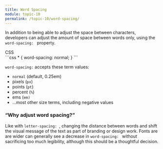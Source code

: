```yaml
---
title: Word Spacing
module: topic-10
permalink: /topic-10/word-spacing/
---
```


<div class="divider-heading"></div>

In addition to being able to adjust the space between characters, developers can adjust the amount of space between words only, using the `word-spacing: ` property.

<div class="code-heading">
  <span class="css">CSS</span>
</div>
```css
* {
  word-spacing: normal;
}
```

`word-spacing:` accepts these term values:
- `normal` (default, 0.25em)
- pixels (`px`)
- points (`pt`)
- percent (`%`)
- ems (`em)`
- ...most other size terms, including negative values


### “Why adjust word spacing?”

Like with `letter-spacing: `, changing the distance between words and shift the visual message of the text as part of branding or design work. Fonts are are wider can generally see a decrease in `word-spacing: ` without sacrificing too much legibility, although this should be a thoughtful decision.

<div class="codepen-embed">
  <p data-height="600" data-theme-id="30567" data-slug-hash="NWrdemp" data-default-tab="css,result" data-user="retrog4m3r" data-embed-version="2" data-pen-title="Word-Spacing" class="codepen"></p>
</div>
